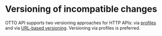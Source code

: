 # Versioning of incompatible changes

OTTO API supports two versioning approaches for HTTP APIs: via [profiles](@guidelines/R000065) and via [URL-based versioning](@guidelines/R000026).
Versioning via profiles is preferred.
